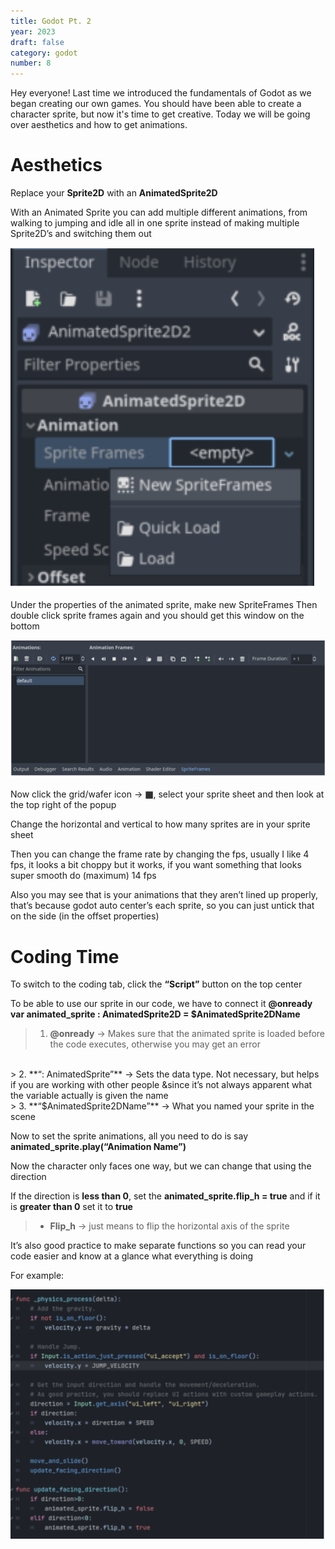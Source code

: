 ```yaml
---
title: Godot Pt. 2
year: 2023
draft: false
category: godot
number: 8
---
```


Hey everyone! Last time we introduced the fundamentals of Godot as we began creating our own games. You should have been able to create a character sprite, but now it's time to get creative. Today we will be going over aesthetics and how to get animations. 

#   Aesthetics

Replace your **Sprite2D** with an **AnimatedSprite2D**

With an Animated Sprite you can add multiple different animations, from walking to jumping and idle all in one sprite instead of making multiple Sprite2D’s and switching them out

![sprite frame](/public/img/Godot/spriteframe.png)


Under the properties of the animated sprite, make new SpriteFrames
Then double click sprite frames again and you should get this window on the bottom

![frame window](/public/img/Godot/framewindow.png)

Now click the grid/wafer icon &rarr; **&#9638;**, select your sprite sheet and then look at the top right of the popup

Change the horizontal and vertical to how many sprites are in your sprite sheet

Then you can change the frame rate by changing the fps, usually I like 4 fps, it looks a bit choppy but it works, if you want something that looks super smooth do (maximum) 14 fps

Also you may see that is your animations that they aren’t lined up properly, that’s because godot auto center’s each sprite, so you can just untick that on the side (in the offset properties)

#   Coding Time

To switch to the coding tab, click the **“Script”** button on the top center

To be able to use our sprite in our code, we have to connect it
**@onready var animated_sprite : AnimatedSprite2D = $AnimatedSprite2DName**

> 1. **@onready** &rarr; Makes sure that the animated sprite is loaded before the code executes, otherwise you may get an error
<br>
> 2. **“: AnimatedSprite”** &rarr; Sets the data type. Not necessary, but helps if you are working with other people  &since it’s not always apparent what the variable actually is given the name
<br>
> 3. **“$AnimatedSprite2DName”** &rarr; What you named your sprite in the scene


Now to set the sprite animations, all you need to do is say 
**animated_sprite.play(“Animation Name”)**

Now the character only faces one way, but we can change that using the direction

If the direction is **less than 0**, set the **animated_sprite.flip_h = true** and if it is **greater than 0** set it to **true**

> - **Flip_h** &rarr; just means to flip the horizontal axis of the sprite

It’s also good practice to make separate functions so you can read your code easier and know at a glance what everything is doing

For example:

![code](/public/img/Godot/timecode.png)




